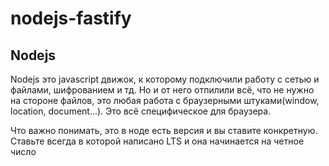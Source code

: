# nodejs-fastify

## Nodejs

Nodejs это javascript движок, к которому подключили работу с сетью и файлами, шифрованием и тд. Но и от него отпилили всё, что не нужно на стороне файлов, это любая работа с браузерными штуками(window, location, document...). Это всё специфическое для браузера.

Что важно понимать, это в ноде есть версия и вы ставите конкретную. Ставьте всегда в которой написано LTS и она начинается на четное число 
